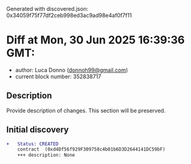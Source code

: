 Generated with discovered.json: 0x34059f75f77df2ceb998ed3ac9ad98e4af0f7f11

# Diff at Mon, 30 Jun 2025 16:39:36 GMT:

- author: Luca Donno (<donnoh99@gmail.com>)
- current block number: 352838717

## Description

Provide description of changes. This section will be preserved.

## Initial discovery

```diff
+   Status: CREATED
    contract  (0xd4Df56f929F309758c4b01b6D3D2644141DC59bF)
    +++ description: None
```
